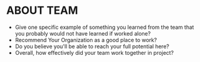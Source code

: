 # ABOUT TEAM
- Give one specific example of something you learned from the team that you probably would not have learned if worked alone?
- Recommend Your Organization as a good place to work?
- Do you believe you'll be able to reach your full potential here?
- Overall, how effectively did your team work together in project?

